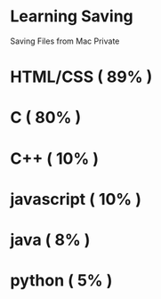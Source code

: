 # Learning Saving

Saving Files from Mac Private

# HTML/CSS ( 89% )

# C ( 80% )

# C++ ( 10% )

# javascript ( 10% )

# java ( 8% )

# python ( 5% )
